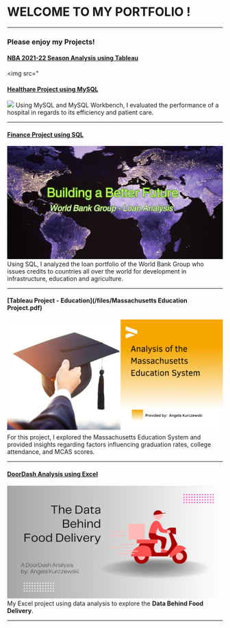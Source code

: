 # WELCOME TO MY PORTFOLIO !

---

### Please enjoy my Projects!
#### [NBA 2021-22 Season Analysis using Tableau](https://public.tableau.com/shared/NWC8HRK5Z?:display_count=n&:origin=viz_share_link/)
<img src="

#### [Healthare Project using MySQL](https://www.linkedin.com/pulse/healthcare-analysis-project-angela-kurczewski/)
<img src="images/Healthcare Analysis-3.png"/>
Using MySQL and MySQL Workbench, I evaluated the performance of a hospital in regards to its efficiency and patient care.

---

#### [Finance Project using SQL](https://www.linkedin.com/pulse/analysis-world-bank-group-angela-kurczewski/)
<img src="images/World Map3-3.png"/>
Using SQL, I analyzed the loan portfolio of the World Bank Group who issues credits to countries all over the world for development in infrastructure, education and agriculture.


---
#### [Tableau Project - Education](/files/Massachusetts Education Project.pdf)
<img src="images/Mass Education System coverphoto.png"/>
For this project, I explored the Massachusetts Education System and provided insights regarding factors influencing graduation rates, college attendance, and MCAS scores.

---
#### [DoorDash Analysis using Excel](https://www.linkedin.com/pulse/door-dash-analysis-angela-kurczewski/)
[<img src="images/A DoorDash Analysis by Angela Kurczewski-2.png"/>](https://www.linkedin.com/pulse/door-dash-analysis-angela-kurczewski/)
My Excel project using data analysis to explore the **Data Behind Food Delivery**. 


---

